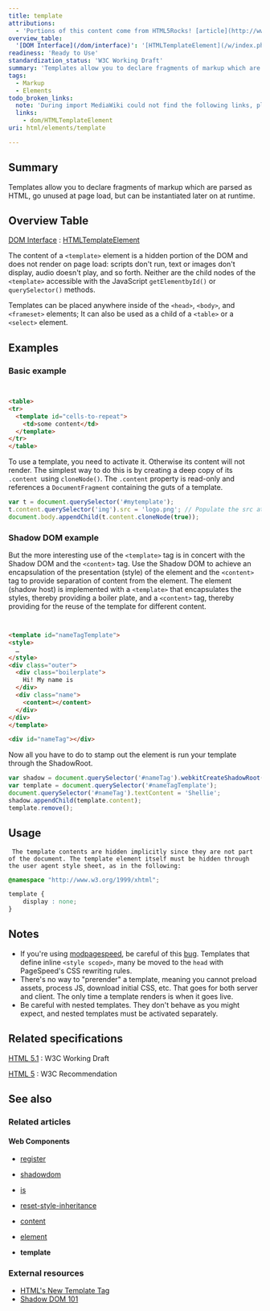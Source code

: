 ```yaml
---
title: template
attributions:
  - 'Portions of this content come from HTML5Rocks! [article](http://www.html5rocks.com/en/tutorials/webcomponents/template/)'
overview_table:
  '[DOM Interface](/dom/interface)': '[HTMLTemplateElement](/w/index.php?title=dom/HTMLTemplateElement&action=edit&redlink=1)'
readiness: 'Ready to Use'
standardization_status: 'W3C Working Draft'
summary: 'Templates allow you to declare fragments of markup which are parsed as HTML, go unused at page load, but can be instantiated later on at runtime.'
tags:
  - Markup
  - Elements
todo_broken_links:
  note: 'During import MediaWiki could not find the following links, please fix and adjust this list.'
  links:
    - dom/HTMLTemplateElement
uri: html/elements/template

---
```

## Summary

Templates allow you to declare fragments of markup which are parsed as HTML, go unused at page load, but can be instantiated later on at runtime.

## Overview Table

[DOM Interface](/dom/interface)
:   [HTMLTemplateElement](/w/index.php?title=dom/HTMLTemplateElement&action=edit&redlink=1)

The content of a `<template>` element is a hidden portion of the DOM and does not render on page load: scripts don't run, text or images don't display, audio doesn't play, and so forth. Neither are the child nodes of the `<template>` accessible with the JavaScript `getElementbyId()` or `querySelector()` methods.

Templates can be placed anywhere inside of the `<head>`, `<body>`, and `<frameset>` elements; It can also be used as a child of a `<table>` or a `<select>` element.

## Examples

### Basic example

``` html


<table>
<tr>
  <template id="cells-to-repeat">
    <td>some content</td>
  </template>
</tr>
</table>
```

</pre>

To use a template, you need to activate it. Otherwise its content will not render. The simplest way to do this is by creating a deep copy of its `.content `using `cloneNode()`. The `.content` property is read-only and references a `DocumentFragment` containing the guts of a template.

``` js
var t = document.querySelector('#mytemplate');
t.content.querySelector('img').src = 'logo.png'; // Populate the src at runtime.
document.body.appendChild(t.content.cloneNode(true));
```

### Shadow DOM example

But the more interesting use of the `<template>` tag is in concert with the Shadow DOM and the `<content>` tag. Use the Shadow DOM to achieve an encapsulation of the presentation (style) of the element and the `<content>` tag to provide separation of content from the element. The element (shadow host) is implemented with a `<template>` that encapsulates the styles, thereby providing a boiler plate, and a `<content>` tag, thereby providing for the reuse of the template for different content.

``` html


<template id="nameTagTemplate">
<style>
  …
</style>
<div class="outer">
  <div class="boilerplate">
    Hi! My name is
  </div>
  <div class="name">
    <content></content>
  </div>
</div>
</template>

<div id="nameTag"></div>
```

</pre>

Now all you have to do to stamp out the element is run your template through the ShadowRoot.

``` js
var shadow = document.querySelector('#nameTag').webkitCreateShadowRoot();
var template = document.querySelector('#nameTagTemplate');
document.querySelector('#nameTag').textContent = 'Shellie';
shadow.appendChild(template.content);
template.remove();
```

## Usage

     The template contents are hidden implicitly since they are not part of the document. The template element itself must be hidden through the user agent style sheet, as in the following:

``` css
@namespace "http://www.w3.org/1999/xhtml";

template {
    display : none;
}
```

## Notes

-   If you're using [modpagespeed](https://code.google.com/p/modpagespeed/), be careful of this [bug](http://code.google.com/p/modpagespeed/issues/detail?id=625). Templates that define inline `<style scoped>`, many be moved to the `head` with PageSpeed's CSS rewriting rules.
-   There's no way to "prerender" a template, meaning you cannot preload assets, process JS, download initial CSS, etc. That goes for both server and client. The only time a template renders is when it goes live.
-   Be careful with nested templates. They don't behave as you might expect, and nested templates must be activated separately.

## Related specifications

[HTML 5.1](http://www.w3.org/TR/html51/semantics.html#the-template-element)
:   W3C Working Draft

[HTML 5](http://www.w3.org/TR/html5/scripting-1.html#the-template-element)
:   W3C Recommendation

## See also

### Related articles

#### Web Components

-   [register](/dom/Document/register)

-   [shadowdom](/dom/shadowdom)

-   [is](/html/attributes/is)

-   [reset-style-inheritance](/html/attributes/reset-style-inheritance)

-   [content](/html/elements/content)

-   [element](/html/elements/element)

-   **template**

### External resources

-   [HTML's New Template Tag](http://www.html5rocks.com/en/tutorials/webcomponents/template/)
-   [Shadow DOM 101](http://www.html5rocks.com/en/tutorials/webcomponents/shadowdom/)
